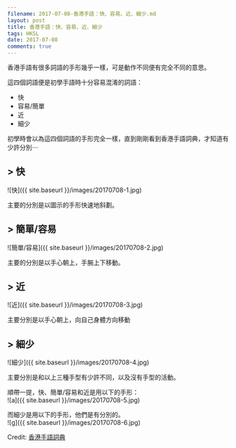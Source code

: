 ```yaml
---
filename: 2017-07-08-香港手語：快、容易、近、細少.md
layout: post
title: 香港手語：快、容易、近、細少
tags: HKSL
date: 2017-07-08
comments: true
---
```


香港手語有很多詞語的手形幾乎一樣，可是動作不同便有完全不同的意思。

這四個詞語便是初學手語時十分容易混淆的詞語：

* 快
* 容易/簡單
* 近
* 細少

初學時會以為這四個詞語的手形完全一樣，直到剛剛看到香港手語詞典，才知道有少許分別⋯

## > 快

![快]({{ site.baseurl }}/images/20170708-1.jpg)

主要的分別是以圖示的手形快速地斜劃。

## > 簡單/容易

![簡單/容易]({{ site.baseurl }}/images/20170708-2.jpg)

主要的分別是以手心朝上，手腕上下移動。

## > 近

![近]({{ site.baseurl }}/images/20170708-3.jpg)

主要分別是以手心朝上，向自己身體方向移動

## > 細少

![細少]({{ site.baseurl }}/images/20170708-4.jpg)

主要分別是和以上三種手型有少許不同，以及沒有手型的活動。

順帶一提，快、簡單/容易和近是用以下的手形：  
![a]({{ site.baseurl }}/images/20170708-5.jpg)

而細少是用以下的手形，他們是有分別的。  
![g]({{ site.baseurl }}/images/20170708-6.jpg)

Credit: [香港手語詞典](http://www.cp1897.com.hk/product_info.php?BookId=9789629961954)